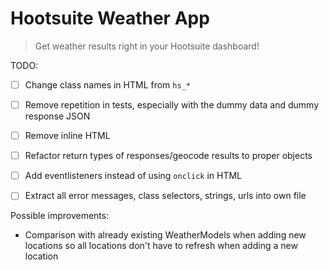 # Hootsuite Weather App

> Get weather results right in your Hootsuite dashboard!


TODO: 
- [ ] Change class names in HTML from `hs_*`
- [ ] Remove repetition in tests, especially with the dummy data and dummy response JSON
- [ ] Remove inline HTML
- [ ] Refactor return types of responses/geocode results to proper objects
- [ ] Add eventlisteners instead of using `onclick` in HTML
- [ ] Extract all error messages, class selectors, strings, urls into own file


Possible improvements: 
- Comparison with already existing WeatherModels when adding new locations so 
all locations don't have to refresh when adding a new location